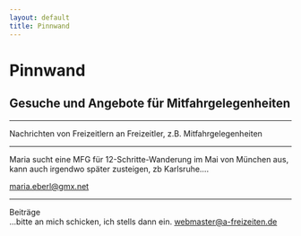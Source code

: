 ```yaml
---
layout: default
title: Pinnwand
---
```

# Pinnwand

## Gesuche und Angebote für Mitfahrgelegenheiten

-----------------------------------------------------------------------

Nachrichten von Freizeitlern an Freizeitler, z.B.
Mitfahrgelegenheiten

------------------------------------------------------------------------

Maria sucht eine MFG für 12-Schritte-Wanderung im Mai von München aus, kann auch irgendwo später zusteigen, zb Karlsruhe….

<maria.eberl@gmx.net>

-----------------------------------------------------------------------

Beiträge<br>
...bitte an mich schicken, ich stells dann ein.
<webmaster@a-freizeiten.de>

